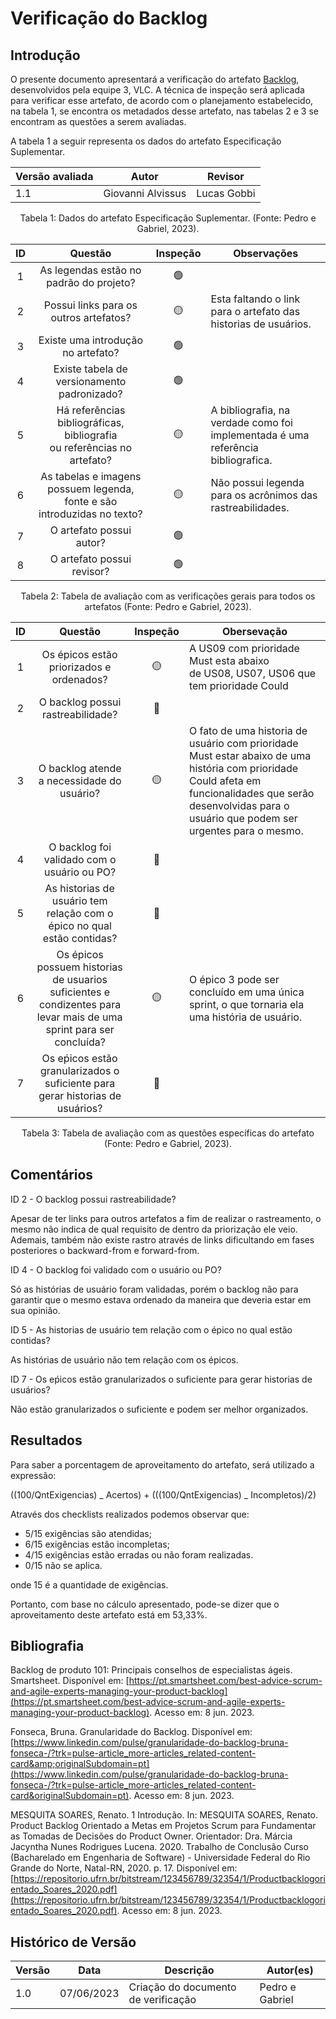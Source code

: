 # Verificação do Backlog

## Introdução

O presente documento apresentará a verificação do artefato [Backlog](https://requisitos-de-software.github.io/2023.1-VLC/#/modelagem/agil/backlog), desenvolvidos pela equipe 3, VLC. A técnica de inspeção será aplicada para verificar esse artefato, de acordo com o planejamento estabelecido, na tabela 1, se encontra os metadados desse artefato, nas tabelas 2 e 3 se encontram as questões a serem avaliadas.

A tabela 1 a seguir representa os dados do artefato Especificação Suplementar.

| Versão avaliada | Autor             | Revisor     |
| ---------------- | ----------------- | ----------- |
| 1.1              | Giovanni Alvissus | Lucas Gobbi |

<div style="text-align: center">
<p> Tabela 1: Dados do artefato Especificação Suplementar. (Fonte: Pedro e Gabriel, 2023). </p>
</div>

| ID |                                   Questão                                   | Inspeção | Observações                                                                      |
| :-: | :---------------------------------------------------------------------------: | :--------: | ---------------------------------------------------------------------------------- |
| 1 |                   As legendas estão no padrão do projeto?                   |     🟢     |                                                                                    |
| 2 |                    Possui links para os outros artefatos?                    |     🟡     | Esta faltando o link para o artefato das historias de usuários.                   |
| 3 |                     Existe uma introdução no artefato?                     |     🟢     |                                                                                    |
| 4 |                  Existe tabela de versionamento padronizado?                  |     🟢     |                                                                                    |
| 5 | Há referências bibliográficas, bibliografia ou referências no artefato? |     🟡     | A bibliografia, na verdade como foi implementada é uma referência bibliografica. |
| 6 |   As tabelas e imagens possuem legenda, fonte e são introduzidas no texto?   |     🟡     | Não possui legenda para os acrônimos das rastreabilidades.                       |
| 7 |                           O artefato possui autor?                           |     🟢     |                                                                                    |
| 8 |                          O artefato possui revisor?                          |     🟢     |                                                                                    |

<div style="text-align: center">
<p> Tabela 2: Tabela de avaliação com as verificações gerais para todos os artefatos (Fonte: Pedro e Gabriel, 2023). </p>
</div>

| ID |                                                       Questão                                                       | Inspeção | Obersevação                                                                                                                                                                                                    |
| :-: | :-------------------------------------------------------------------------------------------------------------------: | :--------: | ---------------------------------------------------------------------------------------------------------------------------------------------------------------------------------------------------------------- |
| 1 |                                      Os épicos estão priorizados e ordenados?                                      |     🟡     | A US09 com prioridade Must esta abaixo de US08, US07, US06 que tem prioridade Could                                                                                                                           |
| 2 |                                           O backlog possui rastreabilidade?                                           |     🔴     |                                                                                                                                                                                                                  |
| 3 |                                      O backlog atende a necessidade do usuário?                                      |     🟡     | O fato de uma historia de usuário com prioridade Must estar abaixo de uma história com prioridade Could afeta em funcionalidades que serão desenvolvidas para o usuário que podem ser urgentes para o mesmo. |
| 4 |                                     O backlog foi validado com o usuário ou PO?                                     |     🔴     |                                                                                                                                                                                                                  |
| 5 |                     As historias de usuário tem relação com o épico no qual estão contidas?                     |     🔴     |                                                                                                                                                                                                                  |
| 6 | Os épicos possuem historias de usuarios suficientes e condizentes para levar mais de uma sprint para ser concluída? |     🟡     | O épico 3 pode ser concluído em uma única sprint, o que tornaria ela uma história de usuário.                                                                                                               |
| 7 |                   Os eṕicos estão granularizados o suficiente para gerar historias de usuários?                   |     🔴     |                                                                                                                                                                                                                  |

<div style="text-align: center">
<p> Tabela 3: Tabela de avaliação com as questões específicas do artefato (Fonte: Pedro e Gabriel, 2023). </p>
</div>

## Comentários

ID 2 - O backlog possui rastreabilidade?

Apesar de ter links para outros artefatos a fim de realizar o rastreamento, o mesmo não indica de qual requisito de dentro da priorização ele veio. Ademais, também não existe rastro através de links dificultando em fases posteriores o backward-from e forward-from.

ID 4 - O backlog foi validado com o usuário ou PO?

Só as histórias de usuário foram validadas, porém o backlog não para garantir que o mesmo estava ordenado da maneira que deveria estar em sua opinião.

ID 5 - As historias de usuário tem relação com o épico no qual estão contidas?

As histórias de usuário não tem relação com os épicos.

ID 7 - Os eṕicos estão granularizados o suficiente para gerar historias de usuários?

Não estão granularizados o suficiente e podem ser melhor organizados.

## Resultados

Para saber a porcentagem de aproveitamento do artefato, será utilizado a expressão:

((100/QntExigencias) _ Acertos) + (((100/QntExigencias) _ Incompletos)/2)

Através dos checklists realizados podemos observar que:

- 5/15 exigências são atendidas;
- 6/15 exigências estão incompletas;
- 4/15 exigências estão erradas ou não foram realizadas.
- 0/15 não se aplica.

onde 15 é a quantidade de exigências.

Portanto, com base no cálculo apresentado, pode-se dizer que o aproveitamento deste artefato está em 53,33%.

## Bibliografia

Backlog de produto 101: Principais conselhos de especialistas ágeis. Smartsheet. Disponível em: [https://pt.smartsheet.com/best-advice-scrum-and-agile-experts-managing-your-product-backlog](https://pt.smartsheet.com/best-advice-scrum-and-agile-experts-managing-your-product-backlog). Acesso em: 8 jun. 2023.

Fonseca, Bruna. Granularidade do Backlog. Disponível em: [https://www.linkedin.com/pulse/granularidade-do-backlog-bruna-fonseca-/?trk=pulse-article_more-articles_related-content-card&amp;originalSubdomain=pt](https://www.linkedin.com/pulse/granularidade-do-backlog-bruna-fonseca-/?trk=pulse-article_more-articles_related-content-card&originalSubdomain=pt). Acesso em: 8 jun. 2023.

MESQUITA SOARES, Renato. 1 Introdução. In: MESQUITA SOARES, Renato. Product Backlog Orientado a Metas em Projetos Scrum para Fundamentar as Tomadas de Decisões do Product Owner. Orientador: Dra. Márcia Jacyntha Nunes Rodrigues Lucena. 2020. Trabalho de Conclusão Curso (Bacharelado em Engenharia de Software) - Universidade Federal do Rio Grande do Norte, Natal-RN, 2020. p. 17. Disponível em: [https://repositorio.ufrn.br/bitstream/123456789/32354/1/Productbacklogorientado_Soares_2020.pdf](https://repositorio.ufrn.br/bitstream/123456789/32354/1/Productbacklogorientado_Soares_2020.pdf). Acesso em: 8 jun. 2023.

## Histórico de Versão

| Versão | Data       | Descrição                             | Autor(es)       |
| ------- | ---------- | --------------------------------------- | --------------- |
| 1.0     | 07/06/2023 | Criação do documento de verificação | Pedro e Gabriel |

‌
